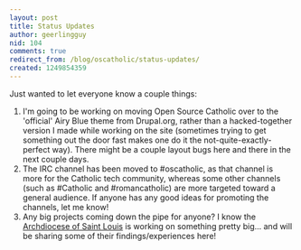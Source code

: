 ```yaml
---
layout: post
title: Status Updates
author: geerlingguy
nid: 104
comments: true
redirect_from: /blog/oscatholic/status-updates/
created: 1249854359
---
```

<p>Just wanted to let everyone know a couple things:</p>
<ol>
    <li>I'm going to be working on moving Open Source Catholic over to the 'official' Airy Blue theme from Drupal.org, rather than a hacked-together version I made while working on the site (sometimes trying to get something out the door fast makes one do it the not-quite-exactly-perfect way). There might be a couple layout bugs here and there in the next couple days.</li>
    <li>The IRC channel has been moved to #oscatholic, as that channel is more for the Catholic tech community, whereas some other channels (such as #Catholic and #romancatholic) are more targeted toward a general audience. If anyone has any good ideas for promoting the channels, let me know!</li>
    <li>Any big projects coming down the pipe for anyone? I know the <a href="http://www.archstl.org">Archdiocese of Saint Louis</a> is working on something pretty big... and will be sharing some of their findings/experiences here!</li>
</ol>
